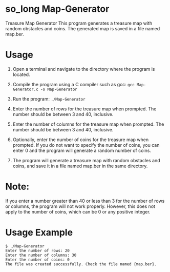 # so_long Map-Generator

Treasure Map Generator
This program generates a treasure map with random obstacles and coins. The generated map is saved in a file named map.ber.

# Usage

1) Open a terminal and navigate to the directory where the program is located.

2) Compile the program using a C compiler such as gcc: `gcc Map-Generator.c -o Map-Generator`

3) Run the program: `./Map-Generator`

4) Enter the number of rows for the treasure map when prompted. The number should be between 3 and 40, inclusive.

5) Enter the number of columns for the treasure map when prompted. The number should be between 3 and 40, inclusive.

6) Optionally, enter the number of coins for the treasure map when prompted. If you do not want to specify the number of coins, you can enter 0 and the 
program will generate a random number of coins.

7) The program will generate a treasure map with random obstacles and coins, and save it in a file named map.ber in the same directory.

# Note: 
If you enter a number greater than 40 or less than 3 for the number of rows or columns, the program will not work properly. However, this does not apply to the number of coins, which can be 0 or any positive integer.


# Usage Example

```
$ ./Map-Generator
Enter the number of rows: 20
Enter the number of columns: 30
Enter the number of coins: 0
The file was created successfully. Check the file named {map.ber}.
```
